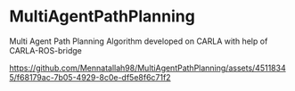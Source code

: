 # MultiAgentPathPlanning
Multi Agent Path Planning Algorithm developed on CARLA with help of CARLA-ROS-bridge

https://github.com/Mennatallah98/MultiAgentPathPlanning/assets/45118345/f68179ac-7b05-4929-8c0e-df5e8f6c71f2

